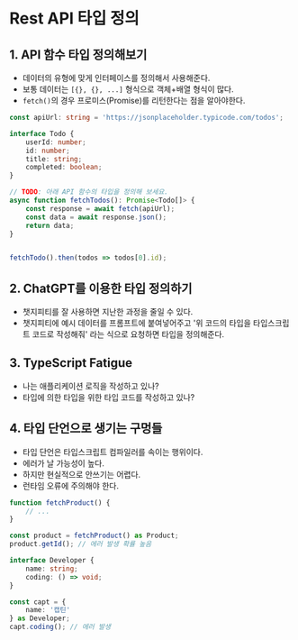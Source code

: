 # Rest API 타입 정의
## 1. API 함수 타입 정의해보기
- 데이터의 유형에 맞게 인터페이스를 정의해서 사용해준다.
- 보통 데이터는 `[{}, {}, ...]` 형식으로 객체+배열 형식이 많다.
- `fetch()`의 경우 프로미스(Promise)를 리턴한다는 점을 알아야한다.
```typescript
const apiUrl: string = 'https://jsonplaceholder.typicode.com/todos';

interface Todo {
	userId: number;
	id: number;
	title: string;
	completed: boolean;
}

// TODO: 아래 API 함수의 타입을 정의해 보세요.
async function fetchTodos(): Promise<Todo[]> {
	const response = await fetch(apiUrl);
	const data = await response.json();
	return data;
}


fetchTodo().then(todos => todos[0].id);
```

## 2. ChatGPT를 이용한 타입 정의하기
- 챗지피티를 잘 사용하면 지난한 과정을 줄일 수 있다.
- 챗지피티에 예시 데이터를 프롬프트에 붙여넣어주고 '위 코드의 타입을 타입스크립트 코드로 작성해줘' 라는 식으로 요청하면 타입을 정의해준다.

## 3. TypeScript Fatigue
- 나는 애플리케이션 로직을 작성하고 있나?
- 타입에 의한 타입을 위한 타입 코드를 작성하고 있나?

## 4. 타입 단언으로 생기는 구멍들
- 타입 단언은 타입스크립트 컴파일러를 속이는 행위이다.
- 에러가 날 가능성이 높다.
- 하지만 현실적으로 안쓰기는 어렵다.
- 런타임 오류에 주의해야 한다.

```typescript
function fetchProduct() {
	// ...
}

const product = fetchProduct() as Product;
product.getId(); // 에러 발생 확률 높음
```

```typescript
interface Developer {
	name: string;
	coding: () => void;
}

const capt = {
	name: '캡틴'
} as Developer;
capt.coding(); // 에러 발생
```